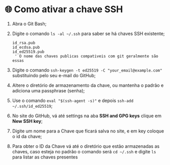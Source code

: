 # 🌐 Como ativar a chave SSH

1. Abra o Git Bash;

2. Digite o comando `ls -al ~/.ssh` para saber se há chaves SSH existente;
    ```
    id_rsa.pub
    id_ecdsa.pub
    id_ed25519.pub
     ' O nome das chaves publicas compativeis com git geralmente são essas
    ```
3. Digite o comando `ssh-keygen -t ed25519 -C "your_email@example.com"` substituindo pelo seu e-mail do GitHub;

4. Altere o diretório de armazenamento da chave, ou mantenha o padrão e adiciona uma passphrase (senha);

5. Use o comando `eval "$(ssh-agent -s)"` e depois `ssh-add ~/.ssh/id_ed25519`;

6. No site do GitHub, vá até settings na aba **SSH and GPG keys** clique em **New SSH key**;

7. Digite um nome para a Chave que ficará salva no site, e em key coloque o id da chave;

8. Para obter o ID da Chave vá até o diretório que estão armazenadas as chaves, caso esteja no padrão o comando será `cd ~/.ssh` e digite `ls` para listar as chaves presentes